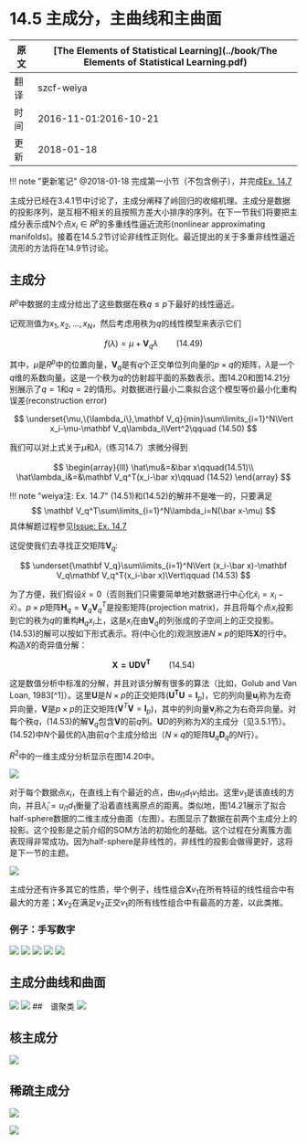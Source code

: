 # 14.5 主成分，主曲线和主曲面

| 原文   | [The Elements of Statistical Learning](../book/The Elements of Statistical Learning.pdf) |
| ---- | ---------------------------------------- |
| 翻译   | szcf-weiya                               |
| 时间   | 2016-11-01:2016-10-21                    |
|更新|2018-01-18|

!!! note "更新笔记"
    @2018-01-18 完成第一小节（不包含例子），并完成[Ex. 14.7](https://github.com/szcf-weiya/ESL-CN/issues/45)

主成分已经在3.4.1节中讨论了，主成分阐释了岭回归的收缩机理。主成分是数据的投影序列，是互相不相关的且按照方差大小排序的序列。在下一节我们将要把主成分表示成N个点$x_i\in R^p$的多重线性逼近流形(nonlinear approximating manifolds)。接着在14.5.2节讨论非线性正则化。最近提出的关于多重非线性逼近流形的方法将在14.9节讨论。

## 主成分

$R^p$中数据的主成分给出了这些数据在秩$q\le p$下最好的线性逼近。

记观测值为$x_1,x_2,\ldots,x_N$，然后考虑用秩为$q$的线性模型来表示它们

$$
f(\lambda)=\mu+\mathbf V_q\lambda\qquad (14.49)
$$

其中，$\mu$是$R^p$中的位置向量，$\mathbf V_q$是有$q$个正交单位列向量的$p\times q$的矩阵，$\lambda$是一个$q$维的系数向量。这是一个秩为$q$的仿射超平面的系数表示。图14.20和图14.21分别展示了$q=1$和$q=2$的情形。对数据进行最小二乘拟合这个模型等价最小化重构误差(reconstruction error)

$$
\underset{\mu,\{\lambda_i\},\mathbf V_q}{min}\sum\limits_{i=1}^N\Vert x_i-\mu-\mathbf V_q\lambda_i\Vert^2\qquad (14.50)
$$

我们可以对上式关于$\mu$和$\lambda_i$（练习14.7）求微分得到

$$
\begin{array}{lll}
\hat\mu&=&\bar x\qquad(14.51)\\
\hat\lambda_i&=&\mathbf V_q^T(x_i-\bar x)\qquad (14.52)
\end{array}
$$

!!! note "weiya注: Ex. 14.7"
    (14.51)和(14.52)的解并不是唯一的，只要满足
    $$
    \mathbf V_q^T\sum\limits_{i=1}^N\lambda_i=N(\bar x-\mu)
    $$
    具体解题过程参见[Issue: Ex. 14.7](https://github.com/szcf-weiya/ESL-CN/issues/45)

这促使我们去寻找正交矩阵$\mathbf V_q$:

$$
\underset{\mathbf V_q}\sum\limits_{i=1}^N\Vert (x_i-\bar x)-\mathbf V_q\mathbf V_q^T(x_i-\bar x)\Vert\qquad (14.53)
$$

为了方便，我们假设$\bar x=0$（否则我们只需要简单地对数据进行中心化$\tilde x_i=x_i-\bar x$）。$p\times p$矩阵$\mathbf H_q=\mathbf V_q\mathbf V_q^T$是投影矩阵(projection matrix)，并且将每个点$x_i$投影到它的秩为$q$的重构$\mathbf H_qx_i$上，这是$x_i$在由$\mathbf V_q$的列张成的子空间上的正交投影。(14.53)的解可以按如下形式表示。将(中心化的)观测放进$N\times p$的矩阵$\mathbf X$的行中。构造$X$的奇异值分解：

$$
\mathbf{X=UDV^T}\qquad (14.54)
$$

这是数值分析中标准的分解，并且对该分解有很多的算法（比如，Golub and Van Loan, 1983[^1]）。这里$\mathbf U$是$N\times p$的正交矩阵($\mathbf{U^TU}=\mathbf I_p$)，它的列向量$\mathbf u_j$称为左奇异向量，$\mathbf V$是$p\times p$的正交矩阵($\mathbf V^T\mathbf V=\mathbf I_p$)，其中的列向量$\mathbf v_j$称之为右奇异向量。对每个秩$q$，(14.53)的解$\mathbf V_q$包含$\mathbf V$的前$q$列。$\mathbf UD$的列称为$X$的主成分（见3.5.1节）。(14.52)中$N$个最优的$\hat\lambda_i$由前$q$个主成分给出（$N\times q$的矩阵$\mathbf U_q\mathbf D_q$的$N$行）。

$R^2$中的一维主成分分析显示在图14.20中。

![](../img/14/fig14.20.png)

对于每个数据点$x_i$，在直线上有个最近的点，由$u_{i1}d_1v_1$给出。这里$v_1$是该直线的方向，并且$\hat \lambda_i=u_{i1}d_1$衡量了沿着直线离原点的距离。类似地，图14.21展示了拟合half-sphere数据的二维主成分曲面（左图）。右图显示了数据在前两个主成分上的投影。这个投影是之前介绍的SOM方法的初始化的基础。这个过程在分离簇方面表现得非常成功。因为half-sphere是非线性的，非线性的投影会做得更好，这将是下一节的主题。

![](../img/14/fig14.21.png)

主成分还有许多其它的性质，举个例子，线性组合$\mathbf Xv_1$在所有特征的线性组合中有最大的方差；$\mathbf Xv_2$在满足$v_2$正交$v_1$的所有线性组合中有最高的方差，以此类推。

### 例子：手写数字

![](../img/14/fig14.22.png)
![](../img/14/fig14.23.png)
![](../img/14/fig14.24.png)
![](../img/14/fig14.25.png)
![](../img/14/fig14.26.png)


## 主成分曲线和曲面
![](../img/14/fig14.27.png)
![](../img/14/fig14.28.png)
##　谱聚类
![](../img/14/fig14.29.png)

## 核主成分

![](../img/14/fig14.30.png)
## 稀疏主成分

![](../img/14/fig14.31.png)

![](../img/14/fig14.32.png)
